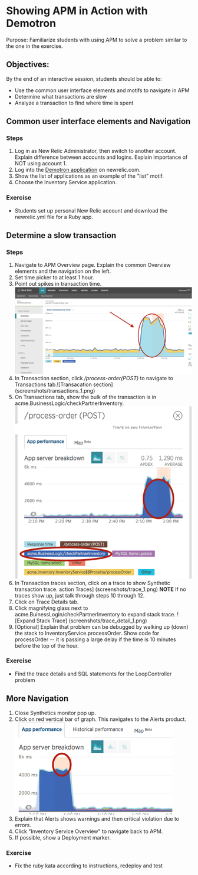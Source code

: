 # Showing APM in Action with Demotron
Purpose: Familiarize students with using APM to solve a problem similar to the one in the exercise. 

## Objectives:
By the end of an interactive session, students should be able to:
*  Use the common user interface elements and motifs to navigate in APM
*  Determine what transactions are slow
*  Analyze a transaction to find where time is spent


## Common user interface elements and Navigation
### Steps
  1. Log in as New Relic Administrator, then switch to another account. Explain difference between accounts and logins. Explain importance of NOT using account 1. 
  1. Log into the [Demotron application](https://rpm.newrelic.com/accounts/541497/applications) on newrelic.com. 
  1. Show the list of applications as an example of the "list" motif.
  1. Choose the Inventory Service application.

### Exercise 
  * Students set up personal New Relic account and download the newrelic.yml file for a Ruby app. 
  
## Determine a slow transaction
### Steps
  1. Navigate to APM Overview page. Explain the common Overview elements and the navigation on the left. 
  1. Set time picker to at least 1 hour. 
  1. Point out spikes in transaction time. ![Web Transaction spike](screenshots/overview_1.png) 
  1. In Transaction section, click */process-order(POST)* to navigate to Transactions tab.![Transacation section] (screenshots/transactions_1.png)
  1. On Transactions tab, show the bulk of the transaction is in acme.BusinessLogic/checkPartnerInventory. ![Java code spike](screenshots/transactions_2.png)
  1. In Transaction traces section, click on a trace to show Synthetic transaction trace. 
action Traces] (screenshots/trace_1.png)  **NOTE** If no traces show up, just talk through steps 10 through 12. 
  1. Click on Trace Details tab. 
  1. Click magnifying glass next to acme.BuinessLogin/checkPartnerInventory to expand stack trace. ![Expand Stack Trace] (screenshots/trace_detail_1.png)
  1. [Optional] Explain that problem can be debugged by walking up (down) the stack to InventoryService.processOrder. Show code for processOrder -- it is passing a large delay if the time is 10 minutes before the top of the hour.
### Exercise
  * Find the trace details and SQL statements for the LoopController problem

## More Navigation 
  1. Close Synthetics monitor pop up.
  1. Click on red vertical bar of graph. This navigates to the Alerts product. ![Alerts click target](screenshots/alerts_1.png)
  1. Explain that Alerts shows warnings and then critical violation due to errors.
  1. Click "Inventory Service Overview" to navigate back to APM.
  1. If possible, show a Deployment marker. 
### Exercise
  * Fix the ruby kata according to instructions, redeploy and test
